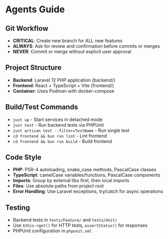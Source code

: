 # Agents Guide

## Git Workflow
- **CRITICAL**: Create new branch for ALL new features
- **ALWAYS**: Ask for review and confirmation before commits or merges
- **NEVER**: Commit or merge without explicit user approval

## Project Structure
- **Backend**: Laravel 12 PHP application (backend/)
- **Frontend**: React + TypeScript + Vite (frontend/)
- **Container**: Uses Podman with docker-compose

## Build/Test Commands
- `just up` - Start services in detached mode
- `just test` - Run backend tests via PHPUnit
- `just artisan test --filter=TestName` - Run single test
- `cd frontend && bun run lint` - Lint frontend
- `cd frontend && bun run build` - Build frontend

## Code Style
- **PHP**: PSR-4 autoloading, snake_case methods, PascalCase classes
- **TypeScript**: camelCase variables/functions, PascalCase components
- **Imports**: Group by external libs first, then local imports
- **Files**: Use absolute paths from project root
- **Error Handling**: Use Laravel exceptions, try/catch for async operations

## Testing
- Backend tests in `tests/Feature/` and `tests/Unit/`
- Use `$this->get()` for HTTP tests, `assertStatus()` for responses
- PHPUnit configuration in `phpunit.xml`